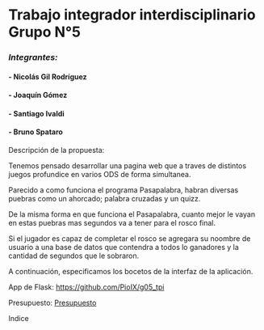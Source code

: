 # Trabajo integrador interdisciplinario Grupo N°5
### *Integrantes:*
#### - Nicolás Gil Rodríguez
#### - Joaquín Gómez
#### - Santiago Ivaldi
#### - Bruno Spataro


Descripción de la propuesta:

Tenemos pensado desarrollar una pagina web que a traves de distintos juegos profundice en varios ODS de forma simultanea.

Parecido a como funciona el programa Pasapalabra, habran diversas puebras como un ahorcado; palabra cruzadas y un quizz.

De la misma forma en que funciona el Pasapalabra, cuanto mejor le vayan en estas puebras mas segundos va a tener para el rosco final. 

Si el jugador es capaz de completar el rosco se agregara su noombre de usuario a una base de datos que contendra a todos lo ganadores y la cantidad de segundos que le sobraron.

A continuación, especificamos los bocetos de la interfaz de la aplicación.

App de Flask: https://github.com/PioIX/g05_tpi

Presupuesto: <a HREF="https://github.com/PioIX/G05-TPI-1cuatr/blob/main/Presupuesto.md">Presupuesto </a>

Indice











